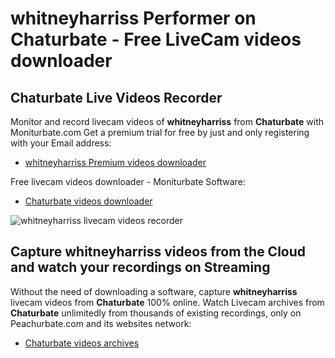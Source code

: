# whitneyharriss Performer on Chaturbate - Free LiveCam videos downloader

## Chaturbate Live Videos Recorder

Monitor and record livecam videos of **whitneyharriss** from **Chaturbate** with Moniturbate.com
Get a premium trial for free by just and only registering with your Email address:
* [whitneyharriss Premium videos downloader](https://moniturbate.com/request-demo-licence-key.html)

Free livecam videos downloader - Moniturbate Software:
* [Chaturbate videos downloader](https://moniturbate.com/moniturbate-download-software.html)

![whitneyharriss livecam videos recorder](https://peachurnet.com/templates/moniturbate-software.png)


## Capture whitneyharriss videos from the Cloud and watch your recordings on Streaming

Without the need of downloading a software, capture **whitneyharriss** livecam videos from **Chaturbate** 100% online.
Watch Livecam archives from **Chaturbate** unlimitedly from thousands of existing recordings, only on Peachurbate.com and its websites network:
* [Chaturbate videos archives](https://peachurnet.com/)